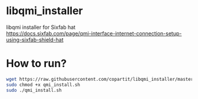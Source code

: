 # libqmi_installer
libqmi installer for Sixfab hat <br />
https://docs.sixfab.com/page/qmi-interface-internet-connection-setup-using-sixfab-shield-hat


# How to run?

``` bash
wget https://raw.githubusercontent.com/copartit/libqmi_installer/master/qmi_install.sh 
sudo chmod +x qmi_install.sh
sudo ./qmi_install.sh
```
